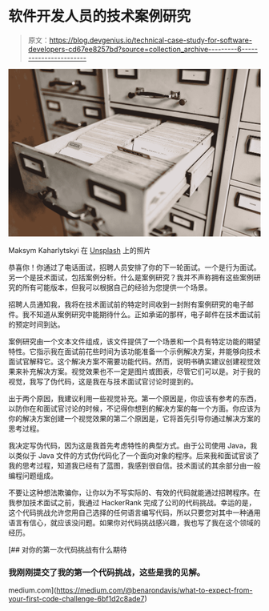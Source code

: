 # 软件开发人员的技术案例研究

> 原文：<https://blog.devgenius.io/technical-case-study-for-software-developers-cd67ee8257bd?source=collection_archive---------6----------------------->

![](img/8a08efc3a6918052d77f7c15237170aa.png)

Maksym Kaharlytskyi 在 [Unsplash](https://unsplash.com?utm_source=medium&utm_medium=referral) 上的照片

恭喜你！你通过了电话面试，招聘人员安排了你的下一轮面试。一个是行为面试。另一个是技术面试，包括案例分析。什么是案例研究？我并不声称拥有这些案例研究的所有可能版本，但我可以根据自己的经验为您提供一个场景。

招聘人员通知我，我将在技术面试前的特定时间收到一封附有案例研究的电子邮件。我不知道从案例研究中能期待什么。正如承诺的那样，电子邮件在技术面试前的预定时间到达。

案例研究由一个文本文件组成，该文件提供了一个场景和一个具有特定功能的期望特性。它指示我在面试前花些时间为该功能准备一个示例解决方案，并能够向技术面试官解释它。这个解决方案不需要功能代码。然而，说明书确实建议创建视觉效果来补充解决方案。视觉效果也不一定是图片或图表，尽管它们可以是。对于我的视觉，我写了伪代码，这是我在与技术面试官讨论时提到的。

出于两个原因，我建议利用一些视觉补充。第一个原因是，你应该有参考的东西，以防你在和面试官讨论的时候，不记得你想到的解决方案的每一个方面。你应该为你的解决方案创建一个视觉效果的第二个原因是，它将首先引导你通过解决方案的思考过程。

我决定写伪代码，因为这是我首先考虑特性的典型方式。由于公司使用 Java，我以类似于 Java 文件的方式伪代码化了一个面向对象的程序。后来我和面试官谈了我的思考过程，知道我已经有了蓝图，我感到很自信。技术面试的其余部分由一般编程问题组成。

不要让这种想法欺骗你，让你以为不写实际的、有效的代码就能通过招聘程序。在我参加技术面试之前，我通过 HackerRank 完成了公司的代码挑战。幸运的是，这个代码挑战允许您用自己选择的任何语言编写代码，所以只要您对其中一种通用语言有信心，就应该没问题。如果你对代码挑战感兴趣，我也写了我在这个领域的经历。

[](https://medium.com/@benarondavis/what-to-expect-from-your-first-code-challenge-6bf1d2c8ade7) [## 对你的第一次代码挑战有什么期待

### 我刚刚提交了我的第一个代码挑战，这些是我的见解。

medium.com](https://medium.com/@benarondavis/what-to-expect-from-your-first-code-challenge-6bf1d2c8ade7)